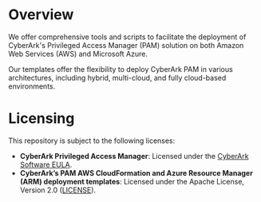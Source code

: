# Overview
We offer comprehensive tools and scripts to facilitate the deployment of CyberArk's Privileged Access Manager (PAM) solution on both Amazon Web Services (AWS) and Microsoft Azure.

Our templates offer the flexibility to deploy CyberArk PAM in various architectures, including hybrid, multi-cloud, and fully cloud-based environments.

# Licensing  
This repository is subject to the following licenses:  
- **CyberArk Privileged Access Manager**: Licensed under the [CyberArk Software EULA](https://www.cyberark.com/EULA.pdf).  
- **CyberArk’s PAM AWS CloudFormation and Azure Resource Manager (ARM) deployment templates**: Licensed under the Apache License, Version 2.0 ([LICENSE](https://github.com/cyberark/pas-on-cloud/blob/master/LICENSE)).  
